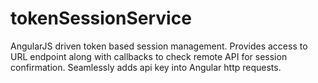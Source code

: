 tokenSessionService
===================

AngularJS driven token based session management. Provides access to URL endpoint along with callbacks to check remote API for session confirmation. Seamlessly adds api key into Angular http requests.
